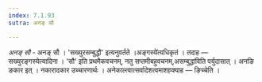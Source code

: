 ```yaml
---
index: 7.1.93
sutra: अनङ् सौ

---
```

_अनङ् सौ_ - अनङ् सौ । 'सख्युरसम्बुद्धौ' इत्यनुवर्तते ।अङ्गस्ये॑त्यधिकृतं । तदाह — सख्युरङ्गस्येत्यादिना । 'सौ' इति प्रथमैकवचनम्, नतु सप्तमीबहुवचनम्,असम्बुद्धा॑विति पर्युदासात् । अनङि ङकार इत् । नकारादकार उच्चारणार्थः । अनेकाल्त्वात्सर्वादेशत्वमाशह्क्याह — ङिच्चेति । 